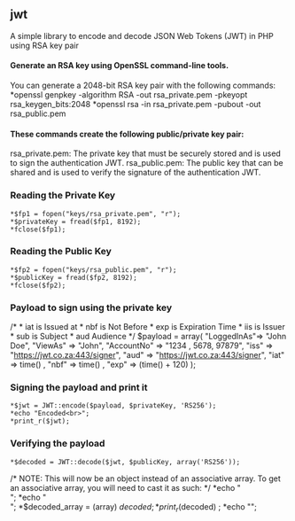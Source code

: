 ## jwt
A simple library to encode and decode JSON Web Tokens (JWT) in PHP using RSA key pair

#### Generate an RSA key using OpenSSL command-line tools.

You can generate a 2048-bit RSA key pair with the following commands:
*openssl genpkey -algorithm RSA -out rsa_private.pem -pkeyopt rsa_keygen_bits:2048
*openssl rsa -in rsa_private.pem -pubout -out rsa_public.pem

#### These commands create the following public/private key pair:
rsa_private.pem: The private key that must be securely stored and is used to sign the authentication JWT.
rsa_public.pem: The public key that can be shared and is used to verify the signature of the authentication JWT.

### Reading the Private Key

	*$fp1 = fopen("keys/rsa_private.pem", "r");
	*$privateKey = fread($fp1, 8192);
	*fclose($fp1);

###  Reading the Public Key

	*$fp2 = fopen("keys/rsa_public.pem", "r");
	*$publicKey = fread($fp2, 8192);
	*fclose($fp2);

###  Payload to sign using the private key
/*
     * iat is Issued at
     * nbf is Not Before
     * exp is Expiration Time
     * iis is Issuer
     * sub is Subject
     * aud Audience
 */
$payload = array(
        "LoggedInAs"=> "John Doe",
        "ViewAs" => "John",
        "AccountNo" =>  "1234 , 5678, 97879",
        "iss" => "https://jwt.co.za:443/signer",
        "aud" => "https://jwt.co.za:443/signer",
        "iat" => time() ,
        "nbf" => time() ,
        "exp" => (time() + 120)
);

###  Signing the payload and print it

	*$jwt = JWT::encode($payload, $privateKey, 'RS256');
	*echo "Encoded<br>";
	*print_r($jwt);

### Verifying the payload

	*$decoded = JWT::decode($jwt, $publicKey, array('RS256'));


/*
 NOTE: This will now be an object instead of an associative array. To get
 an associative array, you will need to cast it as such:
*/
	*echo "<br>";
	*echo "<br>";
	*$decoded_array = (array) $decoded;
	*print_r($decoded) ;
	*echo "</pre>";


